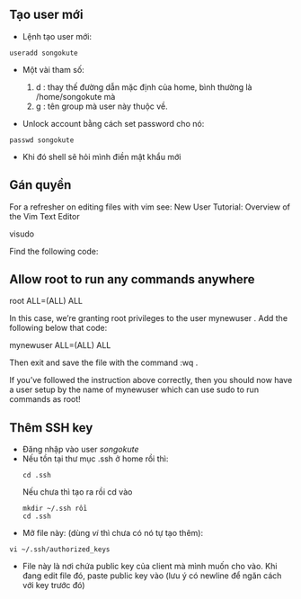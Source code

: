 ## Tạo user mới
* Lệnh tạo user mới:
```
useradd songokute
```
* Một vài tham số:
  1. d <homedir>: thay thế đường dẫn mặc định của home, bình thường là /home/songokute mà
  2. g <grupname>: tên group mà user này thuộc về.

* Unlock account bằng cách set password cho nó:
```
passwd songokute
```
* Khi đó shell sẽ hỏi mình điền mật khẩu mới

## Gán quyền
For a refresher on editing files with vim see: New User Tutorial: Overview of the Vim Text Editor

visudo

Find the following code:

## Allow root to run any commands anywhere
root ALL=(ALL) ALL

In this case, we’re granting root privileges to the user mynewuser . Add the following below that code:

mynewuser ALL=(ALL) ALL

Then exit and save the file with the command :wq .

If you’ve followed the instruction above correctly, then you should now have a user setup by the name of mynewuser which can use sudo to run commands as root!
## Thêm SSH key
* Đăng nhập vào user *songokute*
* Nếu tồn tại thư mục .ssh ở home rồi thì:
  ```
  cd .ssh
  ```
  Nếu chưa thì tạo ra rồi cd vào
  ```
  mkdir ~/.ssh rồi
  cd .ssh
  ```
* Mở file này: (dùng *vi* thì chưa có nó tự tạo thêm):
```
vi ~/.ssh/authorized_keys
```
* File này là nơi chứa public key của client mà mình muốn cho vào. Khi đang edit file đó, paste public key vào (lưu ý có newline để ngăn cách với key trước đó)
